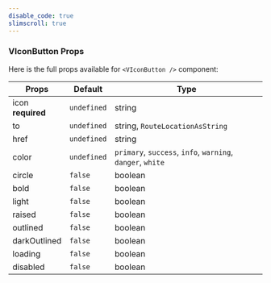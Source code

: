 ```yaml
---
disable_code: true
slimscroll: true
---
```


### VIconButton Props

Here is the full props available for `<VIconButton />` component:

| Props                  | Default                                       | Type                                                          |
| ---------------------- | --------------------------------------------- | ------------------------------------------------------------- |
| icon<br />**required** | <span class="is-undefined">`undefined`</span> | string                                                        |
| to                     | <span class="is-undefined">`undefined`</span> | string, <span class="is-array">`RouteLocationAsString`</span> |
| href                   | <span class="is-undefined">`undefined`</span> | string                                                        |
| color                  | <span class="is-undefined">`undefined`</span> | `primary`, `success`, `info`, `warning`, `danger`, `white`    |
| circle                 | <span class="is-boolean">`false`</span>       | boolean                                                       |
| bold                   | <span class="is-boolean">`false`</span>       | boolean                                                       |
| light                  | <span class="is-boolean">`false`</span>       | boolean                                                       |
| raised                 | <span class="is-boolean">`false`</span>       | boolean                                                       |
| outlined               | <span class="is-boolean">`false`</span>       | boolean                                                       |
| darkOutlined           | <span class="is-boolean">`false`</span>       | boolean                                                       |
| loading                | <span class="is-boolean">`false`</span>       | boolean                                                       |
| disabled               | <span class="is-boolean">`false`</span>       | boolean                                                       |
